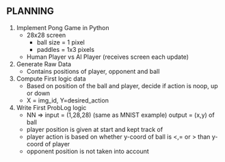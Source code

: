## PLANNING
1. Implement Pong Game in Python 
    * 28x28 screen
        - ball size = 1 pixel
        - paddles = 1x3 pixels
    * Human Player vs AI Player (receives screen each update)
2. Generate Raw Data
    * Contains positions of player, opponent and ball
3. Compute First logic data
    * Based on position of the ball and player, decide if action is noop, up or down
    * X = img_id, Y=desired_action
4. Write First ProbLog logic
    * NN => input = (1,28,28) (same as MNIST example)
            output = (x,y) of ball
    * player position is given at start and kept track of
    * player action is based on whether y-coord of ball is <,= or > than y-coord of player
    * opponent position is not taken into account
    

